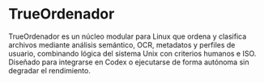 # TrueOrdenador
TrueOrdenador es un núcleo modular para Linux que ordena y clasifica archivos mediante análisis semántico, OCR, metadatos y perfiles de usuario, combinando lógica del sistema Unix con criterios humanos e ISO. Diseñado para integrarse en Codex o ejecutarse de forma autónoma sin degradar el rendimiento.

